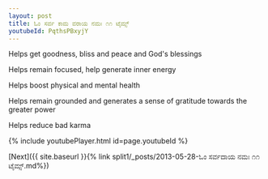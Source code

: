 ```yaml
---
layout: post
title: ಓಂ ಸರ್ವ ಕಾಮ ವರಾಯ ನಮಃ ೧೧ ಟೈಮ್ಸ್
youtubeId: PqthsPBxyjY
---
```

 
 
Helps get goodness, bliss and peace and God's blessings
 
Helps remain focused, help generate inner energy 
 
Helps boost physical and mental health 
 
Helps remain grounded and generates a sense of gratitude towards the greater power 
 
Helps reduce bad karma
 
 
 
 


{% include youtubePlayer.html id=page.youtubeId %}
 
[Next]({{ site.baseurl }}{% link  split1/_posts/2013-05-28-ಓಂ ಸರ್ವದಾಯ ನಮಃ ೧೧ ಟೈಮ್ಸ್.md%})
 
